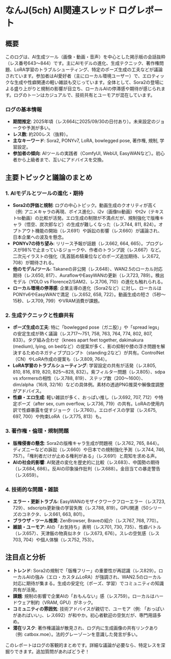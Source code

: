 # なんJ(5ch) AI関連スレッド ログレポート

## 概要
このログは、AI生成ツール（画像・動画・音声）を中心とした掲示板の会話抜粋（レス番号643〜844）です。主にAIモデルの進化、生成テクニック、著作権問題、LoRA学習のトラブルシューティング、特定のポーズ生成の工夫などが議論されています。参加者はAI愛好者（主にローカル環境ユーザー）で、エロティックな生成や性癖関連の軽い雑談も交じっています。全体として、Sora2の登場による盛り上がりと規制の影響が目立ち、ローカルAIの停滞感や期待が感じられます。ログのトーンはカジュアルで、技術共有とユーモアが混在しています。

### ログの基本情報
- **期間推定**: 2025年頃（レス664に2025/09/30の日付あり）。未来設定のジョークや予測が多い。
- **レス数**: 約200レス（抜粋）。
- **主なキーワード**: Sora2, PONYv7, LoRA, bowlegged pose, 著作権, 規制, 学習設定。
- **参加者の傾向**: AIツールの実践者（ComfyUI, WebUI, EasyWANなど）。初心者から上級者まで、互いにアドバイスを交換。

## 主要トピックと議論のまとめ

### 1. AIモデルとツールの進化・期待
- **Sora2の評価と規制**: ログの中心トピック。動画生成のクオリティが高く（例: アニメキャラの再現、ボイス進化）、i2v（画像to動画）やt2v（テキストto動画）の比較が活発。エロ生成の制限が不満点だが、規制強化で版権キャラ（悟空、炭次郎など）の生成が難しくなった（レス744, 811, 824）。オプトアウト機能の開始（レス691）や訴訟の影響（レス660）が議論され、日本企業への波及を懸念。
- **PONYv7の待ち望み**: リリース予報が話題（レス662, 664, 665）。プログレスが98%で止まっているジョークや、作者のトランプ説（レス667）など。二次元イラストの強化（乳首舐め騎乗位などのポーズ追加期待、レス672, 708）が期待される。
- **他のモデル/ツール**: Takaneの非公開（レス648）、WAN2.5のローカル対応期待（レス650, 817）、AuraflowやEasyWANの更新（レス723, 789）。検出モデル（YOLO vs Florence2/SAM2、レス706, 710）の進化も触れられる。
- **ローカル環境の停滞感**: 企業主導の進化（Sora2など）に対し、ローカルはPONYv6やEasyWANで満足（レス652, 658, 722）。動画生成の短さ（5秒〜15秒、レス709, 799）やVRAM消費が課題。

### 2. 生成テクニックと性癖共有
- **ポーズ生成の工夫**: 特に「bowlegged pose（ガニ股）」や「spread legs」の安定生成が熱く議論（レス717〜751, 758, 763, 764, 774, 802, 807, 833）。タグ組み合わせ（knees apart feet together, dakimakura (medium), lying, on bedなど）の提案が多く、影の抑制や膝の浮き問題を解決するためのネガティブプロンプト（standing:2など）が共有。ControlNet（CN）やLoRA作成の提案も（レス809, 764）。
- **LoRA学習のトラブルシューティング**: 学習設定の共有が活発（レス805, 810, 816, 819, 820, 825〜828, 832）。紫フィルター問題（レス805）、sdpa vs xformersの相性（レス788, 819）、ステップ数（200〜1600）、dim/alpha（16/8, 32/16）などの具体例。素材の透過PNG推奨や解像度調整がアドバイス。
- **性癖・エロ生成**: 軽い雑談が多く、おっぱい推し（レス692, 707, 712）や特定ポーズ（after sex, cum overflow, レス736, 719）の共有。LoRAの使用内訳で性癖暴露を促すジョーク（レス760）。エロボイスの学習（レス675, 697, 700）や拘束LoRA（レス775, 813）も。

### 3. 著作権・倫理・規制問題
- **版権侵害の懸念**: Sora2の版権キャラ生成が問題視（レス762, 765, 844）。ディズニーなどの訴訟（レス660）や日本での規制強化予測（レス744, 746, 757）。「権利者だけが止める権利がある」（レス691）と周知を求める声。
- **AIの社会的影響**: AI発達の変化を歴史的に比較（レス683）、中国勢の期待（レス684, 686）。反AIの印象操作批判（レス688）。金目当ての暴走警告（レス659）。

### 4. 技術的な問題・雑談
- **エラー・更新トラブル**: EasyWANのモザイクワークフローエラー（レス723, 729）、sdscripts更新後の学習失敗（レス788, 819）。GPU関連（50シリーズのコネクタ、レス661, 663, 801）。
- **ブラウザ・ツール推奨**: ZenBrowser, Braveの紹介（レス767, 768, 770）。
- **雑談・ユーモア**: AIの「お気持ち」表明（レス701, 730, 735）、性癖バトル（レス657）、天津飯の物真似ネタ（レス673, 676）。スレの空気感（レス703, 704）や個人体験（レス752, 753）。

## 注目点と分析
- **トレンド**: Sora2の規制で「版権フリー」の重要性が再認識（レス829）。ローカルAIの強み（エロ・カスタムLoRA）が強調され、WAN2.5のローカル対応に期待が集まる。生成の安定化（ポーズ、学習）でコミュニティの知識共有が活発。
- **課題**: 規制の影響で企業AIの「おもんない」感（レス759）。ローカルはハードウェア制約（VRAM, GPU）がネック。
- **コミュニティの雰囲気**: 技術アドバイスが親切で、ユーモア（例: 「おっぱいがあればいい」、レス692）が和やか。初心者歓迎の空気だが、専門用語多め。
- **潜在リスク**: 著作権議論が散見され、ログ内に生成画像の共有リンクあり（例: catbox.moe）。法的グレーゾーンを意識した発言が多い。

このレポートはログの客観的まとめです。詳細な議論が必要なら、特定レスを深掘りできます。追加質問があればどうぞ！